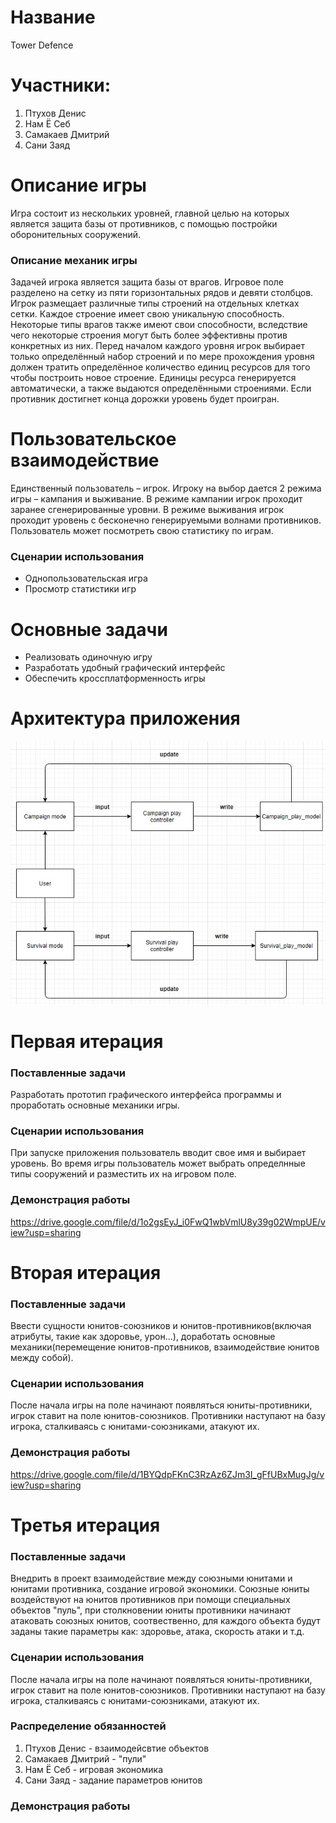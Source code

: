 # Название
Tower Defence
# Участники:
1. Птухов Денис
2. Нам Ё Себ
3. Самакаев Дмитрий
4. Cани Заяд
# Описание игры
Игра состоит из нескольких уровней, главной целью на которых является защита базы от противников, с помощью постройки оборонительных сооружений.
### Описание механик игры
Задачей игрока является защита базы от врагов. Игровое поле разделено на сетку из пяти горизонтальных рядов и девяти столбцов. Игрок размещает различные типы строений на отдельных клетках сетки. Каждое строение имеет свою уникальную способность. Некоторые типы врагов также имеют свои способности, вследствие чего некоторые строения могут быть более эффективны против конкретных из них. Перед началом каждого уровня игрок выбирает только определённый набор строений и по мере прохождения уровня должен тратить определённое количество единиц ресурсов для того чтобы построить новое строение. Единицы ресурса генерируется автоматически, а также выдаются определёнными строениями. Если противник достигнет конца дорожки уровень будет проигран.
# Пользовательское взаимодействие
Единственный пользователь – игрок. Игроку на выбор дается 2 режима игры – кампания и выживание. В режиме кампании игрок проходит заранее сгенерированные уровни. В режиме выживания игрок проходит уровень с бесконечно генерируемыми волнами противников. Пользователь может посмотреть свою статистику по играм.
### Сценарии использования
* Однопользовательская игра
* Просмотр статистики игр
# Основные задачи
* Реализовать одиночную игру
* Разработать удобный графический интерфейс
* Обеспечить кроссплатформенность игры 
# Архитектура приложения
![](https://github.com/NamYoSeb/Application_with_GUI/blob/main/UML.jpg?raw=true)

# Первая итерация
### Поставленные задачи
Разработать прототип графического интерфейса программы и проработать основные механики игры.
### Сценарии использования
При запуске приложения пользователь вводит свое имя и выбирает уровень. Во время игры пользователь может выбрать определнные типы сооружений и разместить их на игровом поле. 
### Демонстрация работы
https://drive.google.com/file/d/1o2gsEyJ_i0FwQ1wbVmlU8y39g02WmpUE/view?usp=sharing

# Вторая итерация
### Поставленные задачи
Ввести сущности юнитов-союзников и юнитов-противников(включая атрибуты, такие как здоровье, урон...), доработать основные механики(перемещение юнитов-противников, взаимодействие юнитов между собой).
### Сценарии использования
После начала игры на поле начинают появляться юниты-противники, игрок ставит на поле юнитов-союзников. Противники наступают на базу игрока, сталкиваясь с юнитами-союзниками, атакуют их.
### Демонстрация работы
https://drive.google.com/file/d/1BYQdpFKnC3RzAz6ZJm3I_gFfUBxMugJg/view?usp=sharing

# Третья итерация
### Поставленные задачи
Внедрить в проект взаимодействие между союзными юнитами и юнитами противника, создание игровой экономики. Союзные юниты воздействуют на юнитов противников при помощи специальных объектов "пуль", при столкновении юниты противники начинают атаковать союзных юнитов, соотвественно, для каждого объекта будут заданы такие параметры как: здоровье, атака, скорость атаки и т.д. 
### Сценарии использования
После начала игры на поле начинают появляться юниты-противники, игрок ставит на поле юнитов-союзников. Противники наступают на базу игрока, сталкиваясь с юнитами-союзниками, атакуют их.

### Распределение обязанностей 
1. Птухов Денис - взаимодейсвтие объектов 
2. Самакаев Дмитрий - "пули"
3. Нам Ё Себ - игровая экономика
4. Сани Заяд - задание параметров юнитов

### Демонстрация работы

